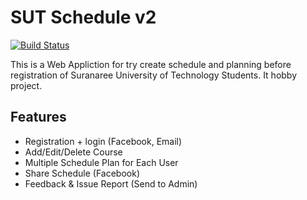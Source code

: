 # SUT Schedule v2

[![Build Status](https://travis-ci.org/ronsc/schedule2.svg?branch=master)](https://travis-ci.org/ronsc/schedule2)

This is a Web Appliction for try create schedule and planning before registration of Suranaree University of Technology Students. It hobby project.

## Features
- Registration + login (Facebook, Email)
- Add/Edit/Delete Course
- Multiple Schedule Plan for Each User
- Share Schedule (Facebook)
- Feedback & Issue Report (Send to Admin)
